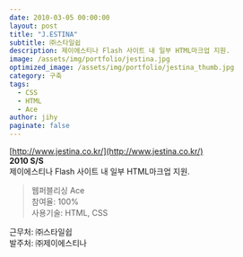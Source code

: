 ```yaml
---
date: 2010-03-05 00:00:00
layout: post
title: "J.ESTINA"
subtitle: ㈜스타일쉽
description: 제이에스티나 Flash 사이트 내 일부 HTML마크업 지원.
image: /assets/img/portfolio/jestina.jpg
optimized_image: /assets/img/portfolio/jestina_thumb.jpg
category: 구축
tags:
  - CSS
  - HTML
  - Ace
author: jihy
paginate: false
---
```


[http://www.jestina.co.kr/](http://www.jestina.co.kr/)<br>
**2010 S/S** <br>
제이에스티나 Flash 사이트 내 일부 HTML마크업 지원.

> 웹퍼블리싱 Ace <br>
참여율: 100% <br>
사용기술: HTML, CSS

근무처: ㈜스타일쉽 <br>
발주처: ㈜제이에스티나